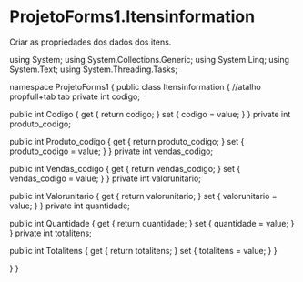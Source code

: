 # ProjetoForms1.Itensinformation
Criar as propriedades dos dados dos itens.

using System;
using System.Collections.Generic;
using System.Linq;
using System.Text;
using System.Threading.Tasks;

namespace ProjetoForms1
{
    public class Itensinformation
    {
        //atalho propfull+tab tab
        private int codigo;

  public int Codigo
        {
            get { return codigo; }
            set { codigo = value; }
        }
        private int produto_codigo;

  public int Produto_codigo
        {
            get { return produto_codigo; }
            set { produto_codigo = value; }
        }
        private int vendas_codigo;

  public int Vendas_codigo
        {
            get { return vendas_codigo; }
            set { vendas_codigo = value; }
        }
        private int valorunitario;

  public int Valorunitario
        {
            get { return valorunitario; }
            set { valorunitario = value; }
        }
        private int quantidade;

  public int Quantidade
        {
            get { return quantidade; }
            set { quantidade = value; }
        }
        private int totalitens;

  public int Totalitens
        {
            get { return totalitens; }
            set { totalitens = value; }
        }

  }
}
